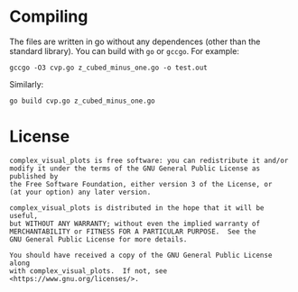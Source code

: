 # Compiling
The files are written in go without any dependences (other than the
standard library). You can build with `go` or `gccgo`. For example:
```
gccgo -O3 cvp.go z_cubed_minus_one.go -o test.out
```
Similarly:
```
go build cvp.go z_cubed_minus_one.go
```

# License
    complex_visual_plots is free software: you can redistribute it and/or
    modify it under the terms of the GNU General Public License as published by
    the Free Software Foundation, either version 3 of the License, or
    (at your option) any later version.

    complex_visual_plots is distributed in the hope that it will be useful,
    but WITHOUT ANY WARRANTY; without even the implied warranty of
    MERCHANTABILITY or FITNESS FOR A PARTICULAR PURPOSE.  See the
    GNU General Public License for more details.

    You should have received a copy of the GNU General Public License along
    with complex_visual_plots.  If not, see <https://www.gnu.org/licenses/>.
